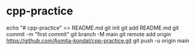 # cpp-practice
echo "# cpp-practice" >> README.md
git init
git add README.md
git commit -m "first commit"
git branch -M main
git remote add origin https://github.com/Asmita-kondal/cpp-practice.git
git push -u origin main
